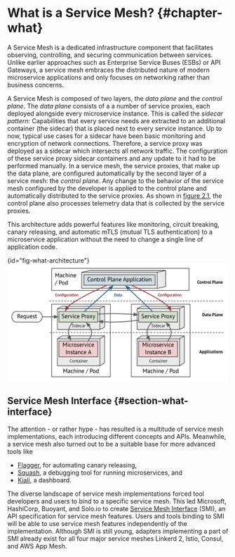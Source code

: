 # What is a Service Mesh? {#chapter-what}

A Service Mesh is a dedicated infrastructure component that facilitates observing, controlling, and securing communication between services. Unlike earlier approaches such as Enterprise Service Buses (ESBs) or API Gateways, a service mesh embraces the distributed nature of modern microservice applications and only focuses on networking rather than business concerns. 

A Service Mesh is composed of two layers, the *data plane* and the *control plane*. The *data plane* consists of a a number of service proxies, each deployed alongside every microservice instance. This is called the *sidecar pattern*: Capabilities that every service needs are extracted to an additional container (the sidecar) that is placed next to every service instance. Up to now, typical use cases for a sidecar have been basic monitoring and encryption of network connections. Therefore, a service proxy was deployed as a sidecar which intersects all network traffic. The configuration of these service proxy sidecar containers and any update to it had to be performed manually. In a service mesh, the service proxies, that make up the data plane, are configured automatically by the second layer of a service mesh: the *control plane*. Any change to the behavior of the service mesh configured by the developer is applied to the control plane and automatically distributed to the service proxies. As shown in [figure 2.1](#fig-what-architecture), the control plane also processes telemetry data that is collected by the service proxies.

This architecture adds powerful features like monitoring, circuit breaking, canary releasing, and automatic mTLS (mutual TLS authentication) to a microservice application without the need to change a single line of application code.

{id="fig-what-architecture"}
![Figure 2.1 - Service Mesh Architecture](images/service_mesh_architecture.png)


## Service Mesh Interface {#section-what-interface}

The attention - or rather hype - has resulted is a multitude of service mesh implementations, each introducing different concepts and APIs. Meanwhile, a service mesh also turned out to be a suitable base for more advanced tools like

- [Flagger](https://flagger.app), for automating canary releasing, 
- [Squash](https://squash.solo.io), a debugging tool for running microservices, and
- [Kiali](https://www.kiali.io), a dashboard.

The diverse landscape of service mesh implementations forced tool developers and users to bind to a specific service mesh. This led Microsoft, HashiCorp, Buoyant, and Solo.io to create [Service Mesh Interface](https://smi-spec.io) (SMI), an API specification for service mesh features. Users and tools binding to SMI will be able to use service mesh features independently of the implementation. Although SMI is still young, adapters implementing a part of SMI already exist for all four major service meshes Linkerd 2, Istio, Consul, and AWS App Mesh.

